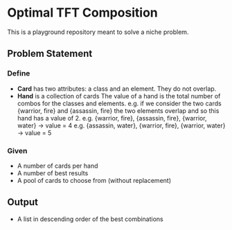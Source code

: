 # Optimal TFT Composition

This is a playground repository meant to solve a niche problem.

## Problem Statement

### Define
- **Card** has two attributes: a class and an element. They do not overlap.
- **Hand** is a collection of cards
    The value of a hand is the total number of combos for the classes and elements.
    e.g. if we consider the two cards {warrior, fire} and {assassin, fire} the two elements overlap and so this hand has a value of 2.
    e.g. {warrior, fire}, {assassin, fire}, {warrior, water} -> value = 4
    e.g. {assassin, water}, {warrior, fire}, {warrior, water} -> value = 5

### Given
- A number of cards per hand
- A number of best results
- A pool of cards to choose from (without replacement)

## Output
- A list in descending order of the best combinations

